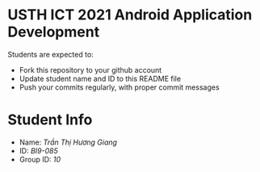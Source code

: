 USTH ICT 2021 Android Application Development
=====================================================

Students are expected to:

* Fork this repository to your github account
* Update student name and ID to this README file
* Push your commits regularly, with proper commit messages

Student Info
=======================

* Name: *Trần Thị Hương Giang*
* ID: *BI9-085*
* Group ID: *10*

